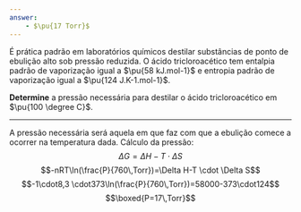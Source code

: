 ```yaml
---
answer:
    - $\pu{17 Torr}$
---
```


É prática padrão em laboratórios químicos destilar substâncias de ponto de ebulição alto sob pressão reduzida. O ácido tricloroacético tem entalpia padrão de vaporização igual a $\pu{58 kJ.mol-1}$ e entropia padrão de vaporização igual a $\pu{124 J.K-1.mol-1}$. 

**Determine** a pressão necessária para destilar o ácido tricloroacético em $\pu{100 \degree C}$.

---

A pressão necessária será aquela em que faz com que a ebulição comece a ocorrer na temperatura dada.
Cálculo da pressão:
$$\Delta G= \Delta H- T \cdot \Delta S$$
$$-nRT\ln(\frac{P}{760\,Torr})=\Delta H-T \cdot \Delta S$$
$$-1\cdot8,3 \cdot373\ln(\frac{P}{760\,Torr})=58000-373\cdot124$$
$$\boxed{P=17\,Torr}$$

